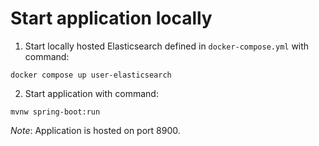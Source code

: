# Start application locally

1. Start locally hosted Elasticsearch defined in `docker-compose.yml` with command:
```shell
docker compose up user-elasticsearch
```

2. Start application with command:
```shell
mvnw spring-boot:run
```
*Note*: Application is hosted on port 8900.